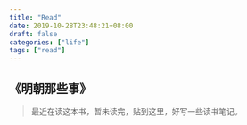 ```yaml
---
title: "Read"
date: 2019-10-28T23:48:21+08:00
draft: false
categories: ["life"] 
tags: ["read"] 
---
```


## 《明朝那些事》

> 最近在读这本书，暂未读完，贴到这里，好写一些读书笔记。